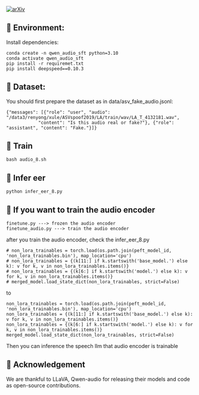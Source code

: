 [![arXiv](https://img.shields.io/badge/Arxiv-2505.11079-b31b1b.svg?logo=arXiv)](https://arxiv.org/abs/2505.11079) 


## 🎯 Environment:
Install dependencies:
```shell
conda create -n qwen_audio_sft python=3.10
conda activate qwen_audio_sft
pip install -r requiremet.txt
pip install deepspeed==0.10.3
```

## 🎯 Dataset: 

You should first prepare the dataset as in data/asv_fake_audio.jsonl:
```shell
{"messages": [{"role": "user", "audio": "/data3/renyong/xule/ASVspoof2019/LA/train/wav/LA_T_4132181.wav",
            "content": "Is this audio real or fake?"}, {"role": "assistant", "content": "Fake."}]}
```

## 🎯 Train
```shell
bash audio_8.sh
```

## 🎯 Infer eer
```shell
python infer_eer_8.py
```

## 🎯 If you want to train the audio encoder
```shell
finetune.py ---> frozen the audio encoder
finetune_audio.py ---> train the audio encoder
```

after you train the audio encoder, check the infer_eer_8.py
```shell
# non_lora_trainables = torch.load(os.path.join(peft_model_id, 'non_lora_trainables.bin'), map_location='cpu')
# non_lora_trainables = {(k[11:] if k.startswith('base_model.') else k): v for k, v in non_lora_trainables.items()}
# non_lora_trainables = {(k[6:] if k.startswith('model.') else k): v for k, v in non_lora_trainables.items()}
# merged_model.load_state_dict(non_lora_trainables, strict=False)
```
to
```shell
non_lora_trainables = torch.load(os.path.join(peft_model_id, 'non_lora_trainables.bin'), map_location='cpu')
non_lora_trainables = {(k[11:] if k.startswith('base_model.') else k): v for k, v in non_lora_trainables.items()}
non_lora_trainables = {(k[6:] if k.startswith('model.') else k): v for k, v in non_lora_trainables.items()}
merged_model.load_state_dict(non_lora_trainables, strict=False)
```
Then you can inference the speech llm that audio encoder is trainable

## 🙏 Acknowledgement
We are thankful to LLaVA, Qwen-audio for releasing their models and code as open-source contributions.
